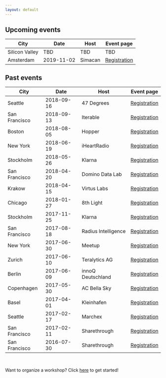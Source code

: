 ```yaml
---
layout: default
---
```


## Upcoming events

City           | Date       | Host    | Event page
-------------- | ---------- | ------- | ----------
Silicon Valley | TBD        | TBD     | TBD
Amsterdam      | 2019-11-02 | Simacan | [Registration](https://www.bridgetroll.org/events/486)

## Past events

City          | Date       | Host                | Event page
------------- | ---------- | ------------------- | ----------
Seattle       | 2018-09-16 | 47 Degrees          | [Registration](https://www.bridgetroll.org/events/440)
San Francisco | 2018-09-13 | Iterable            | [Registration](https://www.bridgetroll.org/events/440)
Boston        | 2018-08-05 | Hopper              | [Registration](https://www.bridgetroll.org/events/438)
New York      | 2018-06-19 | iHeartRadio         | [Registration](https://www.bridgetroll.org/events/430)
Stockholm     | 2018-05-26 | Klarna              | [Registration](https://www.bridgetroll.org/events/433)
San Francisco | 2018-04-20 | Domino Data Lab     | [Registration](https://www.bridgetroll.org/events/388)
Krakow        | 2018-04-15 | Virtus Labs         | [Registration](https://www.meetup.com/Krakow-Scala-User-Group/events/249387632/)
Chicago       | 2018-01-27 | 8th Light           | [Registration](https://www.bridgetroll.org/events/375)
Stockholm     | 2017-11-25 | Klarna              | [Registration](https://www.bridgetroll.org/events/370)
San Francisco | 2017-08-18 | Radius Intelligence | [Registration](https://www.bridgetroll.org/events/366)
New York      | 2017-06-30 | Meetup              | [Registration](https://www.bridgetroll.org/events/359)
Zurich        | 2017-06-10 | Teralytics AG       | [Registration](https://www.meetup.com/ScalaBridge-Switzerland/events/240556629/)
Berlin        | 2017-06-09 | innoQ Deutschland   | [Registration](https://www.bridgetroll.org/events/349)
Copenhagen    | 2017-05-30 | AC Bella Sky        | [Registration](https://www.bridgetroll.org/events/354)
Basel         | 2017-04-01 | Kleinhafen          | [Registration](https://www.meetup.com/ScalaBridge-Switzerland/events/238438857/)
Seattle       | 2017-02-17 | Marchex             | [Registration](https://www.bridgetroll.org/events/334)
San Francisco | 2017-02-11 | Sharethrough        | [Registration](https://www.bridgetroll.org/events/333)
San Francisco | 2016-07-30 | Sharethrough        | [Registration](https://www.eventbrite.com/e/scalabridge-curriculum-hack-day-tickets-6131325961)

<br>

Want to organize a workshop? Click [here](/organizers) to get started!
